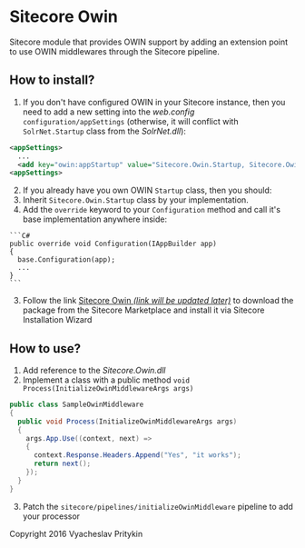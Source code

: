 # Sitecore Owin
Sitecore module that provides OWIN support by adding an extension point to use OWIN middlewares through the Sitecore pipeline.

## How to install?
1. If you don't have configured OWIN in your Sitecore instance, then you need to add a new setting into the _web.config_ `configuration/appSettings` (otherwise, it will conflict with `SolrNet.Startup` class from the _SolrNet.dll_):

  ```xml
  <appSettings>
    ...    
    <add key="owin:appStartup" value="Sitecore.Owin.Startup, Sitecore.Owin" />
  <appSettings>
  ```
2. If you already have you own OWIN `Startup` class, then you should:
  1. Inherit `Sitecore.Owin.Startup` class by your implementation.
  2. Add the `override` keyword to your `Configuration` method and call it's base implementation anywhere inside:

    ```C#
    public override void Configuration(IAppBuilder app)
    {
      base.Configuration(app);
      ...
    }
    ```
3. Follow the link [Sitecore Owin _(link will be updated later)_](https://marketplace.sitecore.net/#) to download the package from the Sitecore Marketplace and install it via Sitecore Installation Wizard

## How to use?
1. Add reference to the _Sitecore.Owin.dll_
2. Implement a class with a public method `void Process(InitializeOwinMiddlewareArgs args)`

  ```C#
  public class SampleOwinMiddleware
  {
    public void Process(InitializeOwinMiddlewareArgs args)
    {
      args.App.Use((context, next) =>
      {
        context.Response.Headers.Append("Yes", "it works");
        return next();
      });
    }
  }
  ```

3. Patch the `sitecore/pipelines/initializeOwinMiddleware` pipeline to add your processor

Copyright 2016 Vyacheslav Pritykin
